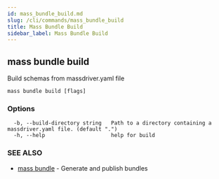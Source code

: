 ```yaml
---
id: mass_bundle_build.md
slug: /cli/commands/mass_bundle_build
title: Mass Bundle Build
sidebar_label: Mass Bundle Build
---
```

## mass bundle build

Build schemas from massdriver.yaml file

```
mass bundle build [flags]
```

### Options

```
  -b, --build-directory string   Path to a directory containing a massdriver.yaml file. (default ".")
  -h, --help                     help for build
```

### SEE ALSO

* [mass bundle](/cli/commands/mass_bundle)	 - Generate and publish bundles
